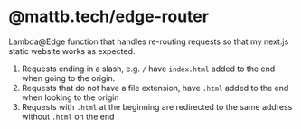 # @mattb.tech/edge-router

Lambda@Edge function that handles re-routing requests so that my next.js static website works as expected.

1. Requests ending in a slash, e.g. `/` have `index.html` added to the end when going to the origin.
2. Requests that do not have a file extension, have `.html` added to the end when looking to the origin
3. Requests with `.html` at the beginning are redirected to the same address without `.html` on the end
